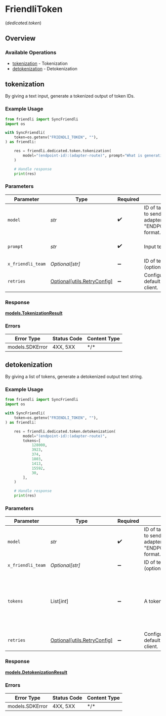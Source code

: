 # FriendliToken
(*dedicated.token*)

## Overview

### Available Operations

* [tokenization](#tokenization) - Tokenization
* [detokenization](#detokenization) - Detokenization

## tokenization

By giving a text input, generate a tokenized output of token IDs.

### Example Usage

```python
from friendli import SyncFriendli
import os

with SyncFriendli(
    token=os.getenv("FRIENDLI_TOKEN", ""),
) as friendli:

    res = friendli.dedicated.token.tokenization(
        model="(endpoint-id):(adapter-route)", prompt="What is generative AI?"
    )

    # Handle response
    print(res)
```

### Parameters

| Parameter                                                                                                         | Type                                                                                                              | Required                                                                                                          | Description                                                                                                       | Example                                                                                                           |
| ----------------------------------------------------------------------------------------------------------------- | ----------------------------------------------------------------------------------------------------------------- | ----------------------------------------------------------------------------------------------------------------- | ----------------------------------------------------------------------------------------------------------------- | ----------------------------------------------------------------------------------------------------------------- |
| `model`                                                                                                           | *str*                                                                                                             | :heavy_check_mark:                                                                                                | ID of target endpoint. If you want to send request to specific adapter, using "ENDPOINT_ID:ADAPTER_ROUTE" format. | (endpoint-id):(adapter-route)                                                                                     |
| `prompt`                                                                                                          | *str*                                                                                                             | :heavy_check_mark:                                                                                                | Input text prompt to tokenize.                                                                                    | What is generative AI?                                                                                            |
| `x_friendli_team`                                                                                                 | *Optional[str]*                                                                                                   | :heavy_minus_sign:                                                                                                | ID of team to run requests as (optional parameter).                                                               |                                                                                                                   |
| `retries`                                                                                                         | [Optional[utils.RetryConfig]](../../models/utils/retryconfig.md)                                                  | :heavy_minus_sign:                                                                                                | Configuration to override the default retry behavior of the client.                                               |                                                                                                                   |

### Response

**[models.TokenizationResult](../../models/tokenizationresult.md)**

### Errors

| Error Type      | Status Code     | Content Type    |
| --------------- | --------------- | --------------- |
| models.SDKError | 4XX, 5XX        | \*/\*           |

## detokenization

By giving a list of tokens, generate a detokenized output text string.

### Example Usage

```python
from friendli import SyncFriendli
import os

with SyncFriendli(
    token=os.getenv("FRIENDLI_TOKEN", ""),
) as friendli:

    res = friendli.dedicated.token.detokenization(
        model="(endpoint-id):(adapter-route)",
        tokens=[
            128000,
            3923,
            374,
            1803,
            1413,
            15592,
            30,
        ],
    )

    # Handle response
    print(res)
```

### Parameters

| Parameter                                                                                                         | Type                                                                                                              | Required                                                                                                          | Description                                                                                                       | Example                                                                                                           |
| ----------------------------------------------------------------------------------------------------------------- | ----------------------------------------------------------------------------------------------------------------- | ----------------------------------------------------------------------------------------------------------------- | ----------------------------------------------------------------------------------------------------------------- | ----------------------------------------------------------------------------------------------------------------- |
| `model`                                                                                                           | *str*                                                                                                             | :heavy_check_mark:                                                                                                | ID of target endpoint. If you want to send request to specific adapter, using "ENDPOINT_ID:ADAPTER_ROUTE" format. | (endpoint-id):(adapter-route)                                                                                     |
| `x_friendli_team`                                                                                                 | *Optional[str]*                                                                                                   | :heavy_minus_sign:                                                                                                | ID of team to run requests as (optional parameter).                                                               |                                                                                                                   |
| `tokens`                                                                                                          | List[*int*]                                                                                                       | :heavy_minus_sign:                                                                                                | A token sequence to detokenize.                                                                                   | [<br/>128000,<br/>3923,<br/>374,<br/>1803,<br/>1413,<br/>15592,<br/>30<br/>]                                      |
| `retries`                                                                                                         | [Optional[utils.RetryConfig]](../../models/utils/retryconfig.md)                                                  | :heavy_minus_sign:                                                                                                | Configuration to override the default retry behavior of the client.                                               |                                                                                                                   |

### Response

**[models.DetokenizationResult](../../models/detokenizationresult.md)**

### Errors

| Error Type      | Status Code     | Content Type    |
| --------------- | --------------- | --------------- |
| models.SDKError | 4XX, 5XX        | \*/\*           |